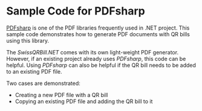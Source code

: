 # Sample Code for PDFsharp

[PDFsharp](http://www.pdfsharp.net/) is one of the PDF libraries frequently used in .NET project. This sample code demonstrates how to generate PDF documents with QR bills using this library.

The *SwissQRBill.NET* comes with its own light-weight PDF generator. However, if an existing project already uses *PDFsharp*, this code can be helpful. Using *PDFsharp* can also be helpful if the QR bill needs to be added to an existing PDF file.

Two cases are demonstrated:

- Creating a new PDF file with a QR bill
- Copying an existing PDF file and adding the QR bill to it
